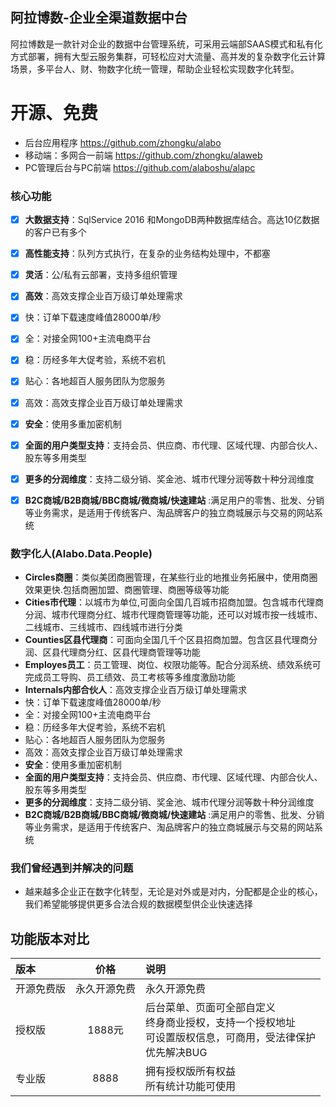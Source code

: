 ﻿
## 阿拉博数-企业全渠道数据中台

阿拉博数是一款针对企业的数据中台管理系统，可采用云端部SAAS模式和私有化方式部署，拥有大型云服务集群，可轻松应对大流量、高并发的复杂数字化云计算场景，多平台人、财、物数字化统一管理，帮助企业轻松实现数字化转型。

# 开源、免费
- 后台应用程序 https://github.com/zhongku/alabo
- 移动端：多网合一前端 https://github.com/zhongku/alaweb
- PC管理后台与PC前端 https://github.com/alaboshu/alapc

### 核心功能
- [x] **大数据支持**：SqlService 2016 和MongoDB两种数据库结合。高达10亿数据的客户已有多个
- [x] **高性能支持**：队列方式执行，在复杂的业务结构处理中，不都塞
- [x] **灵活**：公/私有云部署，支持多组织管理
- [x]  **高效**：高效支撑企业百万级订单处理需求
- [x]  快：订单下载速度峰值28000单/秒
- [x]  全：对接全网100+主流电商平台
- [x]  稳：历经多年大促考验，系统不宕机
- [x]  贴心：各地超百人服务团队为您服务
- [x]  高效：高效支撑企业百万级订单处理需求
- [x] **安全**：使用多重加密机制
- [x] **全面的用户类型支持**：支持会员、供应商、市代理、区域代理、内部合伙人、股东等多用类型
- [x] **更多的分润维度**：支持二级分销、奖金池、城市代理分润等数十种分润维度
- [x] **B2C商城/B2B商城/BBC商城/微商城/快速建站** :满足用户的零售、批发、分销等业务需求，是适用于传统客户、淘品牌客户的独立商城展示与交易的网站系统


### 数字化人(Alabo.Data.People)
-  **Circles商圈**：类似美团商圈管理，在某些行业的地推业务拓展中，使用商圈效果更快.包括商圈加盟、商圈管理、商圈等级等功能
-  **Cities市代理**：以城市为单位,可面向全国几百城市招商加盟。包含城市代理商分润、城市代理商分红、城市代理商管理等功能，还可以对城市按一线城市、二线城市、三线城市、四线城市进行分类
-  **Counties区县代理商**：可面向全国几千个区县招商加盟。包含区县代理商分润、区县代理商分红、区县代理商管理等功能
-  **Employes员工**：员工管理、岗位、权限功能等。配合分润系统、绩效系统可完成员工导购、员工绩效、员工考核等多维度激励功能
-   **Internals内部合伙人**：高效支撑企业百万级订单处理需求
-   快：订单下载速度峰值28000单/秒
-   全：对接全网100+主流电商平台
-  稳：历经多年大促考验，系统不宕机
-   贴心：各地超百人服务团队为您服务
-   高效：高效支撑企业百万级订单处理需求
-  **安全**：使用多重加密机制
-  **全面的用户类型支持**：支持会员、供应商、市代理、区域代理、内部合伙人、股东等多用类型
-  **更多的分润维度**：支持二级分销、奖金池、城市代理分润等数十种分润维度
-  **B2C商城/B2B商城/BBC商城/微商城/快速建站** :满足用户的零售、批发、分销等业务需求，是适用于传统客户、淘品牌客户的独立商城展示与交易的网站系统

### 我们曾经遇到并解决的问题
- 越来越多企业正在数字化转型，无论是对外或是对内，分配都是企业的核心，我们希望能够提供更多合法合规的数据模型供企业快速选择

## 功能版本对比

版本 | 价格 | 说明
:----------- | :------: | :-------------------
 开源免费版        |     永久开源免费|       永久开源免费
 授权版        |  1888元|       后台菜单、页面可全部自定义<br/>终身商业授权，支持一个授权地址<br/>可设置版权信息，可商用，受法律保护<br/>优先解决BUG
 专业版        |     8888 |       拥有授权版所有权益<br/>所有统计功能可使用



